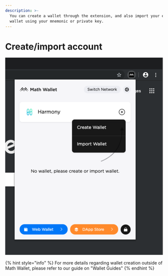 ```yaml
---
description: >-
  You can create a wallet through the extension, and also import your existing
  wallet using your mnemonic or private key.
---
```


# Create/import account

![](../../.gitbook/assets/image%20%281%29.png)

{% hint style="info" %}
For more details regarding wallet creation outside of Math Wallet, please refer to our guide on "Wallet Guides"
{% endhint %}

